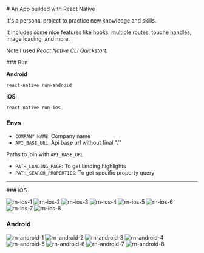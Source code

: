 # An App builded with React Native

It's a personal project to practice new knowledge and skills.

It includes some nice features like hooks, multiple routes, touche handles, image loading, and more.

Note:I used *React Native CLI Quickstart*.

### Run

**Android**

```
react-native run-android
```

**iOS**

```
react-native run-ios
```

### Envs

- `COMPANY_NAME`: Company name
- `API_BASE_URL`: Api base url without final "/"

Paths to join with `API_BASE_URL`

- `PATH_LANDING_PAGE`:  To get landing highlights
- `PATH_SEARCH_PROPERTIES`: To get specific property query

---

### iOS

![rn-ios-1](https://raw.githubusercontent.com/AngelVasquezNep/rn-real-state-app/master/snapshots/rn-ios-1.png)
![rn-ios-2](https://raw.githubusercontent.com/AngelVasquezNep/rn-real-state-app/master/snapshots/rn-ios-2.png)
![rn-ios-3](https://raw.githubusercontent.com/AngelVasquezNep/rn-real-state-app/master/snapshots/rn-ios-3.png)
![rn-ios-4](https://raw.githubusercontent.com/AngelVasquezNep/rn-real-state-app/master/snapshots/rn-ios-4.png)
![rn-ios-5](https://raw.githubusercontent.com/AngelVasquezNep/rn-real-state-app/master/snapshots/rn-ios-5.png)
![rn-ios-6](https://raw.githubusercontent.com/AngelVasquezNep/rn-real-state-app/master/snapshots/rn-ios-6.png)
![rn-ios-7](https://raw.githubusercontent.com/AngelVasquezNep/rn-real-state-app/master/snapshots/rn-ios-7.png)
![rn-ios-8](https://raw.githubusercontent.com/AngelVasquezNep/rn-real-state-app/master/snapshots/rn-ios-8.png)

### Android

![rn-android-1](https://raw.githubusercontent.com/AngelVasquezNep/rn-real-state-app/master/snapshots/rn-android-1.jpg)
![rn-android-2](https://raw.githubusercontent.com/AngelVasquezNep/rn-real-state-app/master/snapshots/rn-android-2.jpg)
![rn-android-3](https://raw.githubusercontent.com/AngelVasquezNep/rn-real-state-app/master/snapshots/rn-android-3.jpg)
![rn-android-4](https://raw.githubusercontent.com/AngelVasquezNep/rn-real-state-app/master/snapshots/rn-android-4.jpg)
![rn-android-5](https://raw.githubusercontent.com/AngelVasquezNep/rn-real-state-app/master/snapshots/rn-android-5.jpg)
![rn-android-6](https://raw.githubusercontent.com/AngelVasquezNep/rn-real-state-app/master/snapshots/rn-android-6.jpg)
![rn-android-7](https://raw.githubusercontent.com/AngelVasquezNep/rn-real-state-app/master/snapshots/rn-android-7.jpg)
![rn-android-8](https://raw.githubusercontent.com/AngelVasquezNep/rn-real-state-app/master/snapshots/rn-android-8.jpg)
